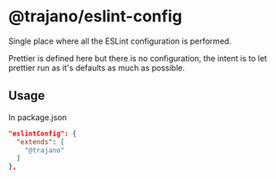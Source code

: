# @trajano/eslint-config

Single place where all the ESLint configuration is performed.

Prettier is defined here but there is no configuration, the intent is to let prettier run as it's defaults as much as possible.

## Usage

In package.json

```json
"eslintConfig": {
  "extends": [
    "@trajano"
  ]
},
```
